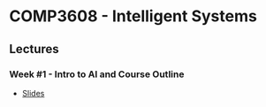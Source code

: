 # COMP3608 - Intelligent Systems

## Lectures

### Week #1 - Intro to AI and Course Outline
* [Slides](https://github.com/InzamamRahaman/COMP3608-2020/blob/master/lectures/pdf/Lecture%201%20-%20Intro%20to%20Intelligence%20.pdf)
